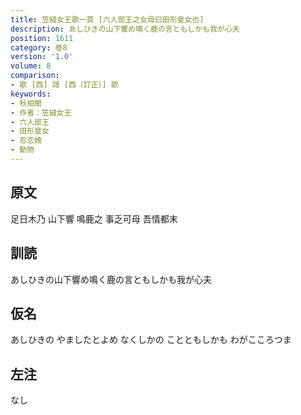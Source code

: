 ```yaml
---
title: 笠縫女王歌一首 [六人部王之女母曰田形皇女也]
description: あしひきの山下響め鳴く鹿の言ともしかも我が心夫
position: 1611
category: 巻8
version: '1.0'
volume: 8
comparison:
- 歌 [西] 謌 [西（訂正）] 歌
keywords:
- 秋相聞
- 作者：笠縫女王
- 六人部王
- 田形皇女
- 忍恋媿
- 動物
---
```


## 原文

足日木乃 山下響 鳴鹿之 事乏可母 吾情都末

## 訓読

あしひきの山下響め鳴く鹿の言ともしかも我が心夫

## 仮名

あしひきの やましたとよめ なくしかの ことともしかも わがこころつま

## 左注

なし
